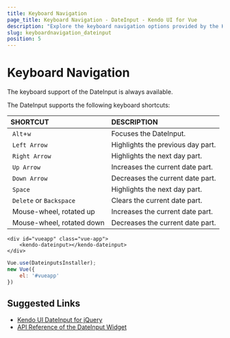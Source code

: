 ```yaml
---
title: Keyboard Navigation
page_title: Keyboard Navigation - DateInput - Kendo UI for Vue
description: "Explore the keyboard navigation options provided by the Kendo UI DateInput wrapper for Vue."
slug: keyboardnavigation_dateinput
position: 5
---
```


# Keyboard Navigation

The keyboard support of the DateInput is always available.

The DateInput supports the following keyboard shortcuts:

| SHORTCUT | DESCRIPTION |
|:--- |:--- |
| `Alt`+`w` | Focuses the DateInput.|
| `Left Arrow` | Highlights the previous day part.|
| `Right Arrow` | Highlights the next day part.|
| `Up Arrow` | Increases the current date part.|
| `Down Arrow` | Decreases the current date part.|
| `Space` | Highlights the next day part.|
| `Delete` or `Backspace` | Clears the current date part.|
| Mouse-wheel, rotated up | Increases the current date part.|
| Mouse-wheel, rotated down | Decreases the current date part.|

```html-preview
<div id="vueapp" class="vue-app">
    <kendo-dateinput></kendo-dateinput>
</div>
```
```js
Vue.use(DateinputsInstaller);
new Vue({
	el: '#vueapp'
})
```

## Suggested Links

* [Kendo UI DateInput for jQuery](https://docs.telerik.com/kendo-ui/controls/editors/dateinput/overview)
* [API Reference of the DateInput Widget](https://docs.telerik.com/kendo-ui/api/javascript/ui/dateinput)
